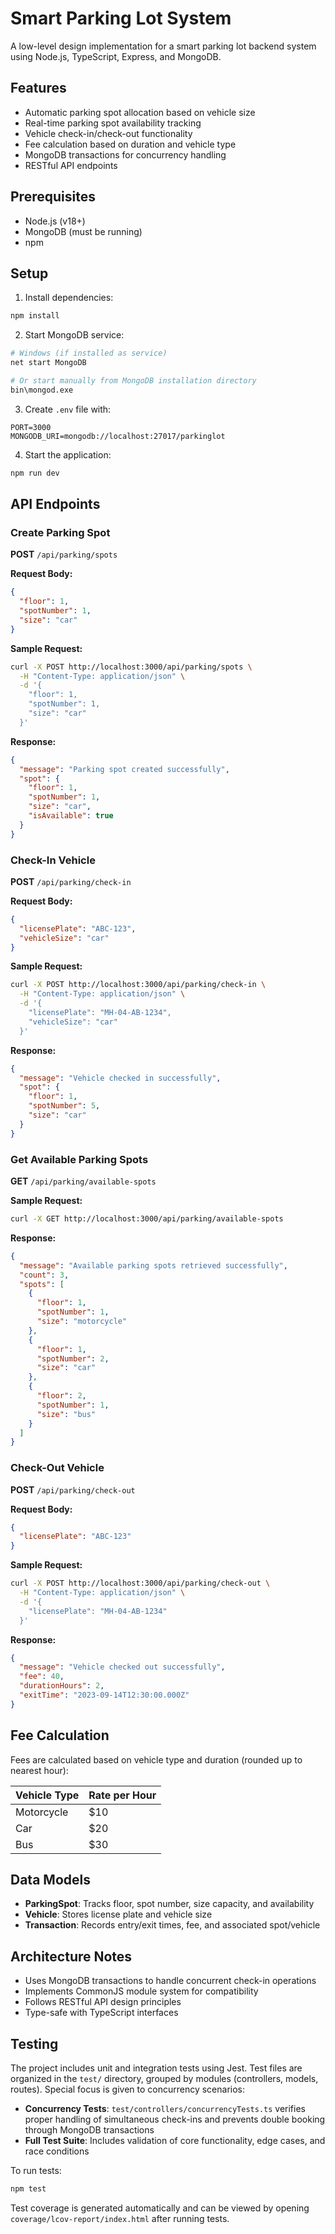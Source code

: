 # Smart Parking Lot System

A low-level design implementation for a smart parking lot backend system using Node.js, TypeScript, Express, and MongoDB.

## Features
- Automatic parking spot allocation based on vehicle size
- Real-time parking spot availability tracking
- Vehicle check-in/check-out functionality
- Fee calculation based on duration and vehicle type
- MongoDB transactions for concurrency handling
- RESTful API endpoints

## Prerequisites
- Node.js (v18+)
- MongoDB (must be running)
- npm

## Setup
1. Install dependencies:
```bash
npm install
```

2. Start MongoDB service:
```bash
# Windows (if installed as service)
net start MongoDB

# Or start manually from MongoDB installation directory
bin\mongod.exe
```

3. Create `.env` file with:
```
PORT=3000
MONGODB_URI=mongodb://localhost:27017/parkinglot
```

4. Start the application:
```bash
npm run dev
```

## API Endpoints

### Create Parking Spot
**POST** `/api/parking/spots`

**Request Body:**
```json
{
  "floor": 1,
  "spotNumber": 1,
  "size": "car"
}
```

**Sample Request:**
```bash
curl -X POST http://localhost:3000/api/parking/spots \
  -H "Content-Type: application/json" \
  -d '{
    "floor": 1,
    "spotNumber": 1,
    "size": "car"
  }'
```

**Response:**
```json
{
  "message": "Parking spot created successfully",
  "spot": {
    "floor": 1,
    "spotNumber": 1,
    "size": "car",
    "isAvailable": true
  }
}
```

### Check-In Vehicle
**POST** `/api/parking/check-in`

**Request Body:**
```json
{
  "licensePlate": "ABC-123",
  "vehicleSize": "car"
}
```

**Sample Request:**
```bash
curl -X POST http://localhost:3000/api/parking/check-in \
  -H "Content-Type: application/json" \
  -d '{
    "licensePlate": "MH-04-AB-1234",
    "vehicleSize": "car"
  }'
```

**Response:**
```json
{
  "message": "Vehicle checked in successfully",
  "spot": {
    "floor": 1,
    "spotNumber": 5,
    "size": "car"
  }
}
```

### Get Available Parking Spots
**GET** `/api/parking/available-spots`

**Sample Request:**
```bash
curl -X GET http://localhost:3000/api/parking/available-spots
```

**Response:**
```json
{
  "message": "Available parking spots retrieved successfully",
  "count": 3,
  "spots": [
    {
      "floor": 1,
      "spotNumber": 1,
      "size": "motorcycle"
    },
    {
      "floor": 1,
      "spotNumber": 2,
      "size": "car"
    },
    {
      "floor": 2,
      "spotNumber": 1,
      "size": "bus"
    }
  ]
}
```

### Check-Out Vehicle
**POST** `/api/parking/check-out`

**Request Body:**
```json
{
  "licensePlate": "ABC-123"
}
```

**Sample Request:**
```bash
curl -X POST http://localhost:3000/api/parking/check-out \
  -H "Content-Type: application/json" \
  -d '{
    "licensePlate": "MH-04-AB-1234"
  }'
```

**Response:**
```json
{
  "message": "Vehicle checked out successfully",
  "fee": 40,
  "durationHours": 2,
  "exitTime": "2023-09-14T12:30:00.000Z"
}
```

## Fee Calculation
Fees are calculated based on vehicle type and duration (rounded up to nearest hour):

| Vehicle Type | Rate per Hour |
|--------------|---------------|
| Motorcycle   | $10           |
| Car          | $20           |
| Bus          | $30           |

## Data Models
- **ParkingSpot**: Tracks floor, spot number, size capacity, and availability
- **Vehicle**: Stores license plate and vehicle size
- **Transaction**: Records entry/exit times, fee, and associated spot/vehicle

## Architecture Notes
- Uses MongoDB transactions to handle concurrent check-in operations
- Implements CommonJS module system for compatibility
- Follows RESTful API design principles
- Type-safe with TypeScript interfaces

## Testing
The project includes unit and integration tests using Jest. Test files are organized in the `test/` directory, grouped by modules (controllers, models, routes). Special focus is given to concurrency scenarios:

- **Concurrency Tests**: `test/controllers/concurrencyTests.ts` verifies proper handling of simultaneous check-ins and prevents double booking through MongoDB transactions
- **Full Test Suite**: Includes validation of core functionality, edge cases, and race conditions

To run tests:
```bash
npm test
```

Test coverage is generated automatically and can be viewed by opening `coverage/lcov-report/index.html` after running tests.
